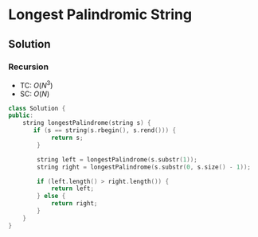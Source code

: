 # Longest Palindromic String

## Solution

### Recursion
* TC: $O(N^3)$
* SC: $O(N)$
```cpp
class Solution {
public:
    string longestPalindrome(string s) {
       if (s == string(s.rbegin(), s.rend())) {
            return s;
        }

        string left = longestPalindrome(s.substr(1));
        string right = longestPalindrome(s.substr(0, s.size() - 1));

        if (left.length() > right.length()) {
            return left;
        } else {
            return right;
        } 
    }
}
```